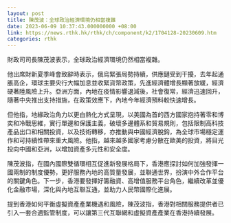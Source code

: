 ```yaml
---
layout: post
title: 陳茂波：全球政治經濟環境仍相當複雜
date: 2023-06-09 10:37:43.000000000 +08:00
link: https://news.rthk.hk/rthk/ch/component/k2/1704128-20230609.htm
categories: rthk
---
```


財政司司長陳茂波表示，全球政治經濟環境仍然相當複雜。

他出席財新夏季峰會致辭時表示，俄烏緊張局勢持續，供應鏈受到干擾，去年起通脹高企，環球主要央行大幅加息並收緊貨幣政策，先進經濟體增長顯著放緩，經濟硬著陸風險上升。亞洲方面，內地在疫情影響退減後，社會復常，經濟迅速回升，隨著中央推出支持措施，在政策效應下，內地今年經濟預料較快速增長。

但他指，地緣政治角力以更白熱化方式呈現，以美國為首的西方國家抱持著零和博奕和冷戰思維，實行單邊和保護主義，破壞多邊體系和貿易規則，包括限制高科技產品出口和相關投資，以及技術轉移，亦推動與中國經濟脫鈎，為全球市場穩定運作和可持續性帶來重大風險。他指，越來越多國家考慮分散在歐美的投資，將目光投向中國和亞洲，以增加資產多元性和安全度。

陳茂波指，在國內國際雙循環相互促進新發展格局下，香港應探討如何加強發揮一國兩制的制度優勢，更好服務內地的高質量發展，並聯通世界，扮演中外合作平台的關鍵角色。下一步，香港要發揮好籌融資、高增值服務平台角色，繼續改革並優化金融市場，深化與內地互聯互通，並助力人民幣國際化進展。

提到香港如何平衡虛擬資產產業機遇和風險，陳茂波指，香港對相關服務提供者已引入一套合適監管制度，可以讓第三代互聯網和虛擬資產產業在香港持續發展。
